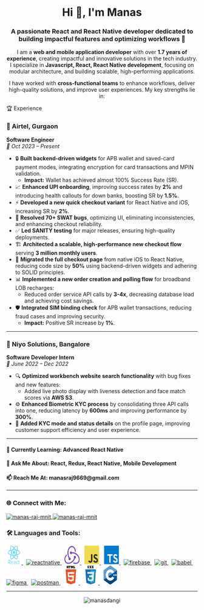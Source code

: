 <h1 align="center">Hi 👋, I'm Manas</h1>  
<h3 align="center">A passionate React and React Native developer dedicated to building impactful features and optimizing workflows 🚀</h3>  

<p align="center">  
  I am a <b> web and mobile application developer</b> with over <b>1.7 years of experience</b>, creating impactful and innovative solutions in the tech industry.  
  I specialize in <b>Javascript, React, React Native development</b>, focusing on modular architecture, and building scalable, high-performing applications.  
</p>  
<p align="center">  
  I have worked with <b>cross-functional teams</b> to enhance workflows, deliver high-quality solutions, and improve user experiences. My key strengths lie in:  
</p>  

<p align="center>  
  I am <b>passionate about continuous learning</b>, building personal projects, and expanding my technical knowledge. I look forward to contributing to dynamic organizations by leveraging my skills to create valuable solutions while growing with the company.  
</p>  

###
---

## 🏆 Experience  

### 🚀 Airtel, Gurgaon  
**Software Engineer**  
*📅 Oct 2023 – Present*  
- 🔒 **Built backend-driven widgets** for APB wallet and saved-card payment modes, integrating encryption for card transactions and MPIN validation.  
  - **Impact:** Wallet has achieved almost 100% Success Rate (SR).  
- 📈 **Enhanced UPI onboarding**, improving success rates by **2%** and introducing health callouts for down banks, boosting SR by **1.5%**.  
- ⚡ **Developed a new quick checkout variant** for React Native and iOS, increasing SR by **2%**.  
- 🐛 **Resolved 70+ SWAT bugs**, optimizing UI, eliminating inconsistencies, and enhancing checkout reliability.  
- ✅ **Led SANITY testing** for major releases, ensuring high-quality deployments.  
- 🏗️ **Architected a scalable, high-performance new checkout flow** serving **3 million monthly users**.  
- 🔄 **Migrated the full checkout page** from native iOS to React Native, reducing code size by **50%** using backend-driven widgets and adhering to SOLID principles.  
- 📊 **Implemented a new order creation and polling flow** for broadband LOB recharges:  
  - Reduced order service API calls by **3-4x**, decreasing database load and achieving cost savings.  
- 🛡️ **Integrated SIM binding check** for APB wallet transactions, reducing fraud cases and improving security.  
  - **Impact:** Positive SR increase by **1%**.  

---

### 🌟 Niyo Solutions, Bangalore  
**Software Developer Intern**  
*📅 June 2022 – Dec 2022*  
- 🔍 **Optimized workbench website search functionality** with bug fixes and new features:  
  - Added live photo display with liveness detection and face match scores via **AWS S3**.  
- ⚙️ **Enhanced Biometric KYC process** by consolidating three API calls into one, reducing latency by **600ms** and improving performance by **300%**.  
- 🔗 **Added KYC mode and status details** on the profile page, improving customer support efficiency and user experience.  

---
<h4>🌱 Currently Learning: Advanced React Native</h4>
<h4> 💬 Ask Me About: React, Redux, React Native, Mobile Development  
</h4>
<h4> 📫 Reach Me At: manasraj9669@gmail.com
</h4>

---
<h3 align="left">
  🌐 Connect with Me:</h3> 
  <p align="left"> 
    <a href="https://linkedin.com/in/manas-raj-mnit" target="_blank"> 
    <img align="center" src="https://raw.githubusercontent.com/rahuldkjain/github-profile-readme-generator/master/src/images/icons/Social/linked-in-alt.svg" alt="manas-raj-mnit" height="30" width="40" /> </a> 
    <a href="https://www.naukri.com/mnjuser/profile?id=&altresid" target="_blank"> 
    <img align="center" src="https://tinyurl.com/52yz5zjd" alt="manas-raj-mnit" height="30" width="40"  /> </a> 
  </p>
<h3 align="left">🛠️ Languages and Tools:</h3>
<p align="left">
  <a href="https://reactjs.org/" target="_blank" rel="noreferrer"> 
    <img src="https://raw.githubusercontent.com/devicons/devicon/master/icons/react/react-original-wordmark.svg" alt="react" width="40" height="50" /> 
  </a>  &nbsp; 
  <a href="https://reactnative.dev/" target="_blank" rel="noreferrer"> 
    <img src="https://reactnative.dev/img/header_logo.svg" alt="reactnative" width="40" height="50" /> 
  </a>  &nbsp; 
  <a href="https://redux.js.org" target="_blank" rel="noreferrer"> 
    <img src="https://raw.githubusercontent.com/devicons/devicon/master/icons/redux/redux-original.svg" alt="redux" width="40" height="50" /> 
  </a>  &nbsp; 
  <a href="https://developer.mozilla.org/en-US/docs/Web/JavaScript" target="_blank" rel="noreferrer"> 
    <img src="https://raw.githubusercontent.com/devicons/devicon/master/icons/javascript/javascript-original.svg" alt="javascript" width="40" height="50" /> 
  </a>  &nbsp; 
  <a href="https://www.typescriptlang.org/" target="_blank" rel="noreferrer"> 
    <img src="https://raw.githubusercontent.com/devicons/devicon/master/icons/typescript/typescript-original.svg" alt="typescript" width="40" height="50" /> 
  </a>  &nbsp; 
  <a href="https://firebase.google.com/" target="_blank" rel="noreferrer"> 
    <img src="https://www.vectorlogo.zone/logos/firebase/firebase-icon.svg" alt="firebase" width="40" height="50" /> 
  </a>  &nbsp; 
  <a href="https://git-scm.com/" target="_blank" rel="noreferrer"> 
    <img src="https://www.vectorlogo.zone/logos/git-scm/git-scm-icon.svg" alt="git" width="40" height="50" /> 
  </a>  &nbsp; 
  <a href="https://babeljs.io/" target="_blank" rel="noreferrer"> 
    <img src="https://www.vectorlogo.zone/logos/babeljs/babeljs-icon.svg" alt="babel" width="40" height="50" /> 
  </a> &nbsp; 
  <a href="https://www.figma.com/" target="_blank" rel="noreferrer"> 
    <img src="https://www.vectorlogo.zone/logos/figma/figma-icon.svg" alt="figma" width="40" height="50" /> 
  </a>  &nbsp; 
  <a href="https://postman.com" target="_blank" rel="noreferrer"> 
    <img src="https://www.vectorlogo.zone/logos/getpostman/getpostman-icon.svg" alt="postman" width="40" height="50" /> 
  </a>  &nbsp; 
  <a href="https://www.w3schools.com/html/" target="_blank" rel="noreferrer"> 
    <img src="https://raw.githubusercontent.com/devicons/devicon/master/icons/html5/html5-original-wordmark.svg" alt="html5" width="40" height="50" /> 
  </a>  &nbsp; 
  <a href="https://www.w3schools.com/css/" target="_blank" rel="noreferrer"> 
    <img src="https://raw.githubusercontent.com/devicons/devicon/master/icons/css3/css3-original-wordmark.svg" alt="css3" width="40" height="50" /> 
  </a>  &nbsp; 
  <a href="https://www.w3schools.com/cpp/" target="_blank" rel="noreferrer"> 
    <img src="https://raw.githubusercontent.com/devicons/devicon/master/icons/cplusplus/cplusplus-original.svg" alt="cplusplus" width="40" height="50" /> 
  </a> 
</p>

  
---
<p align="center"> <img align="center" src="https://github-readme-stats.vercel.app/api/top-langs?username=manasdangi&show_icons=true&locale=en&layout=compact" alt="manasdangi" /> </p>
